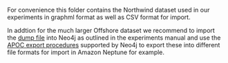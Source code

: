 For convenience this folder contains the Northwind dataset used in our experiments in graphml format as well as CSV format for import.

In addtion for the much larger Offshore dataset we recommend to import the [dump file](https://github.com/ICIJ/offshoreleaks-data-packages/blob/main/data/icij-offshoreleaks-42.dump) into Neo4j as outlined in the experiments manual and use the [APOC export procedures](https://neo4j.com/labs/apoc/4.1/export/) supported by Neo4j to export these into different file formats for import in Amazon Neptune for example.
